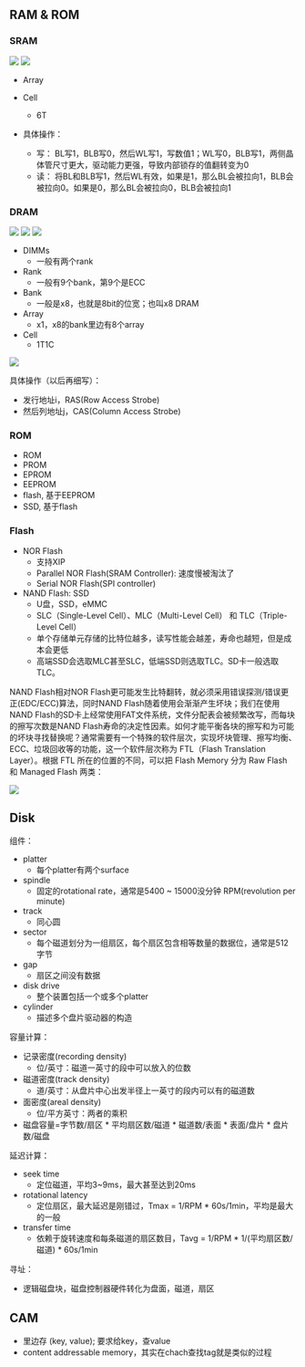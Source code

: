 ## RAM & ROM

### SRAM

![](../assets/mt5.png)
![](../assets/mt6.png)

* Array
* Cell
    - 6T

* 具体操作：
    - 写： BL写1，BLB写0，然后WL写1，写数值1；WL写0，BLB写1，两侧晶体管尺寸更大，驱动能力更强，导致内部锁存的值翻转变为0
    - 读： 将BL和BLB写1，然后WL有效，如果是1，那么BL会被拉向1，BLB会被拉向0。如果是0，那么BL会被拉向0，BLB会被拉向1

### DRAM

![](../assets/mt1.png)
![](../assets/mt2.png)
![](../assets/mt3.png)

* DIMMs
    - 一般有两个rank
* Rank
    - 一般有9个bank，第9个是ECC
* Bank
    - 一般是x8，也就是8bit的位宽；也叫x8 DRAM
* Array
    - x1，x8的bank里边有8个array
* Cell
    - 1T1C

![](../assets/mt4.png)

具体操作（以后再细写）：

* 发行地址i，RAS(Row Access Strobe)
* 然后列地址j，CAS(Column Access Strobe)



### ROM

* ROM
* PROM
* EPROM
* EEPROM
* flash, 基于EEPROM
* SSD, 基于flash

### Flash

* NOR Flash
    - 支持XIP
    - Parallel NOR Flash(SRAM Controller): 速度慢被淘汰了
    - Serial NOR Flash(SPI controller)
* NAND Flash: SSD
    - U盘，SSD，eMMC
    - SLC（Single-Level Cell）、MLC（Multi-Level Cell） 和 TLC（Triple-Level Cell）
    - 单个存储单元存储的比特位越多，读写性能会越差，寿命也越短，但是成本会更低
    - 高端SSD会选取MLC甚至SLC，低端SSD则选取TLC。SD卡一般选取TLC。

NAND Flash相对NOR Flash更可能发生比特翻转，就必须采用错误探测/错误更正(EDC/ECC)算法，同时NAND Flash随着使用会渐渐产生坏块；我们在使用NAND Flash的SD卡上经常使用FAT文件系统，文件分配表会被频繁改写，而每块的擦写次数是NAND Flash寿命的决定性因素。如何才能平衡各块的擦写和为可能的坏块寻找替换呢？通常需要有一个特殊的软件层次，实现坏块管理、擦写均衡、ECC、垃圾回收等的功能，这一个软件层次称为 FTL（Flash Translation Layer）。根据 FTL 所在的位置的不同，可以把 Flash Memory 分为 Raw Flash 和 Managed Flash 两类：

![](../assets/flash1.png)

## Disk

组件：

* platter
    - 每个platter有两个surface
* spindle
    - 固定的rotational rate，通常是5400 ~ 15000没分钟 RPM(revolution per minute)
* track
    - 同心圆
* sector
    - 每个磁道划分为一组扇区，每个扇区包含相等数量的数据位，通常是512字节
* gap
    - 扇区之间没有数据
* disk drive
    - 整个装置包括一个或多个platter
* cylinder
    - 描述多个盘片驱动器的构造

容量计算：

* 记录密度(recording density)
    - 位/英寸：磁道一英寸的段中可以放入的位数
* 磁道密度(track density)
    - 道/英寸：从盘片中心出发半径上一英寸的段内可以有的磁道数
* 面密度(areal density)
    - 位/平方英寸：两者的乘积
* 磁盘容量=字节数/扇区 * 平均扇区数/磁道 * 磁道数/表面 * 表面/盘片 * 盘片数/磁盘


延迟计算：

* seek time
    - 定位磁道，平均3~9ms，最大甚至达到20ms
* rotational latency
    - 定位扇区，最大延迟是刚错过，Tmax = 1/RPM * 60s/1min，平均是最大的一般
* transfer time
    - 依赖于旋转速度和每条磁道的扇区数目，Tavg = 1/RPM * 1/(平均扇区数/磁道) * 60s/1min

寻址：

* 逻辑磁盘块，磁盘控制器硬件转化为盘面，磁道，扇区



## CAM

* 里边存 (key, value); 要求给key，查value
* content addressable memory，其实在chach查找tag就是类似的过程


